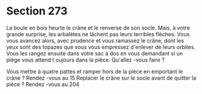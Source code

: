 # Section 273

La boule en bois heurte le crâne et le renverse de son socle. Mais, à votre grande surprise,
les arbalètes ne lâchent pas leurs terribles flèches. Vous vous avancez alors, avec
prudence et vous ramassez le crâne, dont les yeux sont des topazes que vous vous
empressez d'enlever de leurs orbites. Vous les rangez ensuite dans votre sac à dos en vous
demandant si un piège vous attend t oujours dans la pièce. Qu'allez -vous faire  ?

Vous mettre à quatre pattes et ramper hors de la pièce en emportant le crâne  ?
Rendez -vous au 15
Replacer le crâne sur le socle avant de quitter la pièce  ?  Rendez -vous au 204